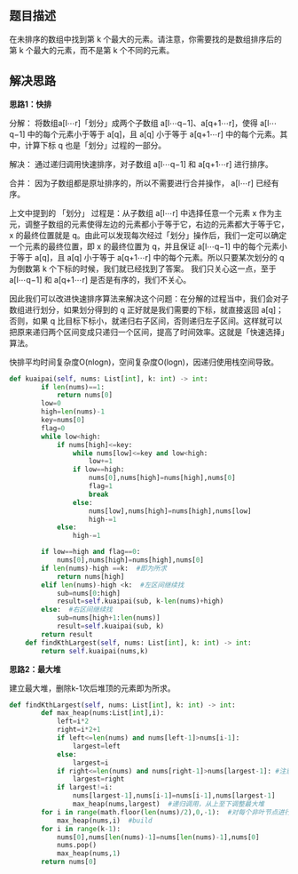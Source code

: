 ## 题目描述
在未排序的数组中找到第 k 个最大的元素。请注意，你需要找的是数组排序后的第 k 个最大的元素，而不是第 k 个不同的元素。


## 解决思路
**思路1：快排**

分解： 将数组a[l⋯r]「划分」成两个子数组 a[l⋯q−1]、a[q+1⋯r]，使得 a[l⋯q−1] 中的每个元素小于等于 a[q]，且 a[q] 小于等于 a[q+1⋯r] 中的每个元素。其中，计算下标 q 也是「划分」过程的一部分。

解决： 通过递归调用快速排序，对子数组 a[l⋯q−1] 和 a[q+1⋯r] 进行排序。

合并： 因为子数组都是原址排序的，所以不需要进行合并操作， a[l⋯r] 已经有序。

上文中提到的 「划分」 过程是：从子数组 a[l⋯r] 中选择任意一个元素 x 作为主元，调整子数组的元素使得左边的元素都小于等于它，右边的元素都大于等于它， x 的最终位置就是 q。由此可以发现每次经过「划分」操作后，我们一定可以确定一个元素的最终位置，即 x 的最终位置为 q，并且保证 a[l⋯q−1] 中的每个元素小于等于 a[q]，且 a[q] 小于等于 a[q+1⋯r] 中的每个元素。所以只要某次划分的 q 为倒数第 k 个下标的时候，我们就已经找到了答案。 我们只关心这一点，至于 a[l⋯q−1] 和 a[q+1⋯r] 是否是有序的，我们不关心。
	
因此我们可以改进快速排序算法来解决这个问题：在分解的过程当中，我们会对子数组进行划分，如果划分得到的 q 正好就是我们需要的下标，就直接返回 a[q]；否则，如果 q 比目标下标小，就递归右子区间，否则递归左子区间。这样就可以把原来递归两个区间变成只递归一个区间，提高了时间效率。这就是「快速选择」算法。

快排平均时间复杂度O(nlogn)，空间复杂度O(logn)，因递归使用栈空间导致。

```python
def kuaipai(self, nums: List[int], k: int) -> int:
        if len(nums)==1:
            return nums[0]
        low=0
        high=len(nums)-1
        key=nums[0]
        flag=0
        while low<high:
            if nums[high]<=key:
                while nums[low]<=key and low<high:
                    low+=1
                if low==high:
                    nums[0],nums[high]=nums[high],nums[0]
                    flag=1
                    break
                else:
                    nums[low],nums[high]=nums[high],nums[low]
                    high-=1
            else:
                high-=1

        if low==high and flag==0:
            nums[0],nums[high]=nums[high],nums[0]
        if len(nums)-high ==k:  #即为所求
            return nums[high]
        elif len(nums)-high <k:  #左区间继续找
            sub=nums[0:high]
            result=self.kuaipai(sub, k-len(nums)+high)
        else:  #右区间继续找
            sub=nums[high+1:len(nums)]
            result=self.kuaipai(sub, k)
        return result
    def findKthLargest(self, nums: List[int], k: int) -> int:
        return self.kuaipai(nums,k)


```

**思路2：最大堆**

建立最大堆，删除k-1次后堆顶的元素即为所求。

```python
def findKthLargest(self, nums: List[int], k: int) -> int:
        def max_heap(nums:List[int],i):
            left=i*2
            right=i*2+1
            if left<=len(nums) and nums[left-1]>nums[i-1]:
                largest=left
            else:
                largest=i
            if right<=len(nums) and nums[right-1]>nums[largest-1]: #注意下标是否合法
                largest=right
            if largest!=i:
                nums[largest-1],nums[i-1]=nums[i-1],nums[largest-1]
                max_heap(nums,largest)  #递归调用，从上至下调整最大堆
        for i in range(math.floor(len(nums)/2),0,-1):  #对每个非叶节点进行调整
            max_heap(nums,i)  #build
        for i in range(k-1):
            nums[0],nums[len(nums)-1]=nums[len(nums)-1],nums[0]
            nums.pop()
            max_heap(nums,1)
        return nums[0]


```